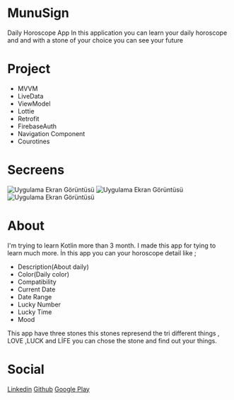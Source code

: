 # MunuSign
Daily Horoscope App
In this application you can learn your daily horoscope and and with a stone of your choice you can see your future

# Project
- MVVM
- LiveData
- ViewModel
- Lottie
- Retrofit
- FirebaseAuth
- Navigation Component
- Courotines

# Secreens
![Uygulama Ekran Görüntüsü](https://i.hizliresim.com/rwipvmm.png)
![Uygulama Ekran Görüntüsü](https://i.hizliresim.com/hk2evdc.png)
![Uygulama Ekran Görüntüsü](https://i.hizliresim.com/hm4mlhd.png)

# About
I'm trying to learn Kotlin more than 3 month. I made this app for tying to learn much more. İn this app you can your horoscope detail like ;
- Description(About daily)
- Color(Daily color)
- Compatibility
- Current Date
- Date Range
- Lucky Number
- Lucky Time
- Mood

This app have three stones this stones represend the tri different things , LOVE ,LUCK and LİFE you can chose the stone and find out your things.

# Social
  [Linkedin](https://www.linkedin.com/in/serdarakcay/)
  [Github](https://github.com/srdrakcay)
  [Google Play](https://play.google.com/store/apps/developer?id=Serdar+Ak%C3%A7ay)
  

